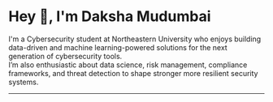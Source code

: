 # Hey 👋, I'm Daksha Mudumbai

I'm a Cybersecurity student at Northeastern University who enjoys building data-driven and machine learning-powered solutions for the next generation of cybersecurity tools.  
I’m also enthusiastic about data science, risk management, compliance frameworks, and threat detection to shape stronger more resilient security systems.

---
